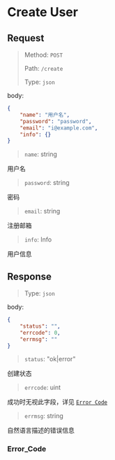 # Create User

## Request

> Method: `POST`
>
> Path: `/create`
>
> Type: `json`

body:

```json
{
    "name": "用户名",
    "password": "password",
    "email": "i@example.com",
    "info": {}
}
```

> `name`: string

用户名

> `password`: string

密码

> `email`: string

注册邮箱

> `info`: Info

用户信息

## Response

> Type: `json`

body:

```json
{
    "status": "",
    "errcode": 0,
    "errmsg": ""
}
```

> `status`: "ok|error"

创建状态

> `errcode`: uint

成功时无视此字段，详见 [`Error Code`](#Error_Code)

> `errmsg`: string

自然语言描述的错误信息

### Error_Code

